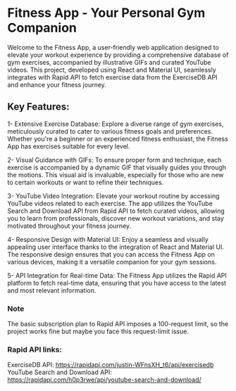 # Fitness App - Your Personal Gym Companion

Welcome to the Fitness App, a user-friendly web application designed to elevate your workout experience by providing a comprehensive database of gym exercises, accompanied by illustrative GIFs and curated YouTube videos. This project, developed using React and Material UI, seamlessly integrates with Rapid API to fetch exercise data from the ExerciseDB API and enhance your fitness journey.
## Key Features:

1- Extensive Exercise Database: Explore a diverse range of gym exercises, meticulously curated to cater to various fitness goals and preferences. Whether you're a beginner or an experienced fitness enthusiast, the Fitness App has exercises suitable for every level.

2- Visual Guidance with GIFs: To ensure proper form and technique, each exercise is accompanied by a dynamic GIF that visually guides you through the motions. This visual aid is invaluable, especially for those who are new to certain workouts or want to refine their techniques.

3- YouTube Video Integration: Elevate your workout routine by accessing YouTube videos related to each exercise. The app utilizes the YouTube Search and Download API from Rapid API to fetch curated videos, allowing you to learn from professionals, discover new workout variations, and stay motivated throughout your fitness journey.

4- Responsive Design with Material UI: Enjoy a seamless and visually appealing user interface thanks to the integration of React and Material UI. The responsive design ensures that you can access the Fitness App on various devices, making it a versatile companion for your gym sessions.

5- API Integration for Real-time Data: The Fitness App utilizes the Rapid API platform to fetch real-time data, ensuring that you have access to the latest and most relevant information.

### Note

The basic subscription plan to Rapid API imposes a 100-request limit, so the project works fine but maybe you face this request-limit issue.

### Rapid API links:
ExerciseDB API: https://rapidapi.com/justin-WFnsXH_t6/api/exercisedb
YouTube Search and Download API: https://rapidapi.com/h0p3rwe/api/youtube-search-and-download/
